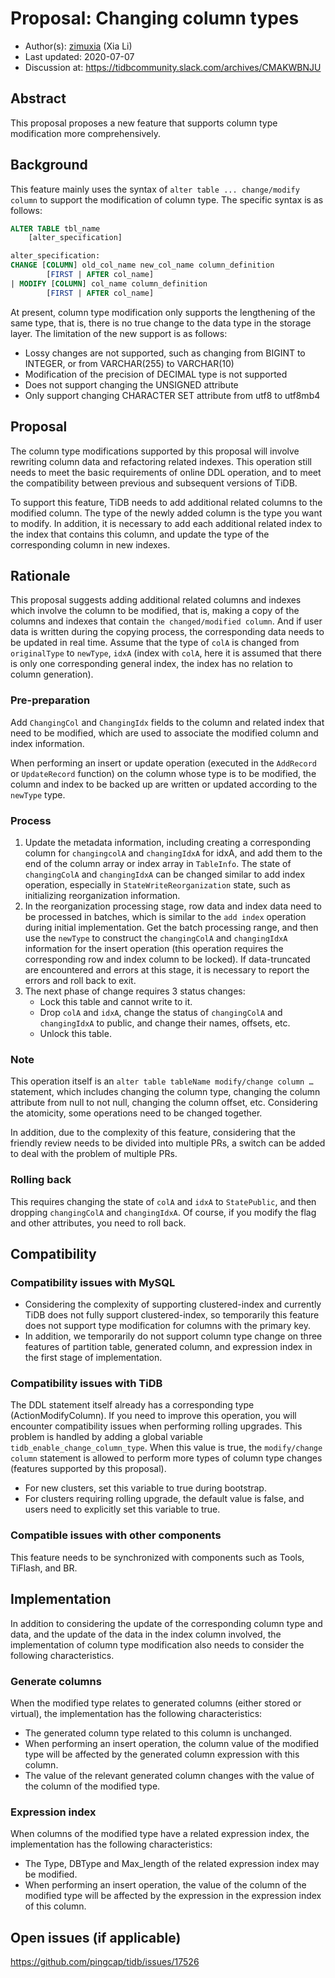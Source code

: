 # Proposal: Changing column types

- Author(s):     [zimuxia](https://github.com/zimulala) (Xia Li)
- Last updated:  2020-07-07
- Discussion at: https://tidbcommunity.slack.com/archives/CMAKWBNJU

## Abstract

This proposal proposes a new feature that supports column type modification more comprehensively.

## Background

This feature mainly uses the syntax of `alter table ... change/modify column` to support the modification of column type. The specific syntax is as follows:

```sql
ALTER TABLE tbl_name
    [alter_specification]

alter_specification:
CHANGE [COLUMN] old_col_name new_col_name column_definition
        [FIRST | AFTER col_name]
| MODIFY [COLUMN] col_name column_definition
        [FIRST | AFTER col_name]
```

At present, column type modification only supports the lengthening of the same type, that is, there is no true change to the data type in the storage layer. The limitation of the new support is as follows:
* Lossy changes are not supported, such as changing from BIGINT to INTEGER, or from VARCHAR(255) to VARCHAR(10)
* Modification of the precision of DECIMAL type is not supported
* Does not support changing the UNSIGNED attribute
* Only support changing CHARACTER SET attribute from utf8 to utf8mb4

## Proposal

The column type modifications supported by this proposal will involve rewriting column data and refactoring related indexes. This operation still needs to meet the basic requirements of online DDL operation, and to meet the compatibility between previous and subsequent versions of TiDB.

To support this feature, TiDB needs to add additional related columns to the modified column. The type of the newly added column is the type you want to modify. In addition, it is necessary to add each additional related index to the index that contains this column, and update the type of the corresponding column in new indexes.

## Rationale

This proposal suggests adding additional related columns and indexes which involve the column to be modified, that is, making a copy of the columns and indexes that contain `the changed/modified column`. And if user data is written during the copying process, the corresponding data needs to be updated in real time. Assume that the type of `colA` is changed from `originalType` to `newType`, `idxA` (index with `colA`, here it is assumed that there is only one corresponding general index, the index has no relation to column generation).

### Pre-preparation

Add `ChangingCol` and `ChangingIdx` fields to the column and related index that need to be modified, which are used to associate the modified column and index information.

When performing an insert or update operation (executed in the `AddRecord` or `UpdateRecord` function) on the column whose type is to be modified, the column and index to be backed up are written or updated according to the `newType` type.

### Process

1. Update the metadata information, including creating a corresponding column for `changingcolA` and `changingIdxA` for idxA, and add them to the end of the column array or index array in `TableInfo`. The state of `changingColA` and `changingIdxA` can be changed similar to add index operation, especially in `StateWriteReorganization` state, such as initializing reorganization information.
2. In the reorganization processing stage, row data and index data need to be processed in batches, which is similar to the `add index` operation during initial implementation. Get the batch processing range, and then use the `newType` to construct the `changingColA` and `changingIdxA` information for the insert operation (this operation requires the corresponding row and index column to be locked). If data-truncated are encountered and errors at this stage, it is necessary to report the errors and roll back to exit.
3. The next phase of change requires 3 status changes:
    * Lock this table and cannot write to it.
    * Drop `colA` and `idxA`, change the status of `changingColA` and `changingIdxA` to public, and change their names, offsets, etc.
    * Unlock this table.

### Note

This operation itself is an `alter table tableName modify/change column …` statement, which includes changing the column type, changing the column attribute from null to not null, changing the column offset, etc. Considering the atomicity, some operations need to be changed together.

In addition, due to the complexity of this feature, considering that the friendly review needs to be divided into multiple PRs, a switch can be added to deal with the problem of multiple PRs.

### Rolling back

This requires changing the state of `colA` and `idxA` to `StatePublic`, and then dropping `changingColA` and `changingIdxA`. Of course, if you modify the flag and other attributes, you need to roll back.

## Compatibility

### Compatibility issues with MySQL

* Considering the complexity of supporting clustered-index and currently TiDB does not fully support clustered-index, so temporarily this feature does not support type modification for columns with the primary key.
* In addition, we temporarily do not support column type change on three features of partition table, generated column, and expression index in the first stage of implementation.

### Compatibility issues with TiDB

The DDL statement itself already has a corresponding type (ActionModifyColumn). If you need to improve this operation, you will encounter compatibility issues when performing rolling upgrades. This problem is handled by adding a global variable `tidb_enable_change_column_type`. When this value is true, the `modify/change column` statement is allowed to perform more types of column type changes (features supported by this proposal).

* For new clusters, set this variable to true during bootstrap.
* For clusters requiring rolling upgrade, the default value is false, and users need to explicitly set this variable to true.

### Compatible issues with other components

This feature needs to be synchronized with components such as Tools, TiFlash, and BR.

## Implementation

In addition to considering the update of the corresponding column type and data, and the update of the data in the index column involved, the implementation of column type modification also needs to consider the following characteristics.

### Generate columns

When the modified type relates to generated columns (either stored or virtual), the implementation has the following characteristics:

* The generated column type related to this column is unchanged.
* When performing an insert operation, the column value of the modified type will be affected by the generated column expression with this column. 
* The value of the relevant generated column changes with the value of the column of the modified type.

### Expression index

When columns of the modified type have a related expression index, the implementation has the following characteristics:

* The Type, DBType and Max_length of the related expression index may be modified.
* When performing an insert operation, the value of the column of the modified type will be affected by the expression in the expression index of this column.

## Open issues (if applicable)

https://github.com/pingcap/tidb/issues/17526
